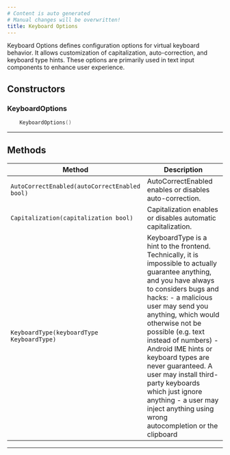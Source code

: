 ```yaml
---
# Content is auto generated
# Manual changes will be overwritten!
title: Keyboard Options
---
```

Keyboard Options defines configuration options for virtual keyboard behavior. It allows customization of capitalization, auto-correction, and keyboard type hints. These options are primarily used in text input components to enhance user experience.

## Constructors
### KeyboardOptions
```go
	KeyboardOptions()
```

---
## Methods
| Method | Description |
|--------| ------------|
| `AutoCorrectEnabled(autoCorrectEnabled bool)` | AutoCorrectEnabled enables or disables auto-correction. |
| `Capitalization(capitalization bool)` | Capitalization enables or disables automatic capitalization. |
| `KeyboardType(keyboardType KeyboardType)` | KeyboardType is a hint to the frontend. Technically, it is impossible to actually guarantee anything, and you have always to considers bugs and hacks:   - a malicious user may send you anything, which would otherwise not be possible (e.g. text instead of numbers)   - Android IME hints or keyboard types are never guaranteed. A user may install third-party keyboards which just ignore anything   - a user may inject anything using wrong autocompletion or the clipboard |
---

